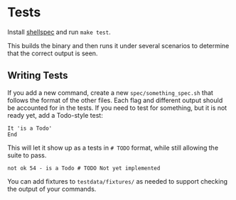 # Tests

Install [shellspec](https://shellspec.info) and run `make test`.

This builds the binary and then runs it under several scenarios to determine that the correct output is seen.

## Writing Tests

If you add a new command, create a new `spec/something_spec.sh` that follows the format of the other files.  Each flag and different output should be accounted for in the tests.  If you need to test for something, but it is not ready yet, add a Todo-style test:

```shell
It 'is a Todo'
End
```

This will let it show up as a tests in `# TODO` format, while still allowing the suite to pass.

```
not ok 54 - is a Todo # TODO Not yet implemented
```

You can add fixtures to `testdata/fixtures/` as needed to support checking the output of your commands.

